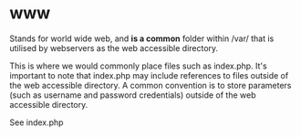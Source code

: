 # www
Stands for world wide web, and **is a common** folder within /var/ that is utilised by webservers as the web accessible directory.

This is where we would commonly place files such as index.php. It's important to note that index.php may include references to files outside of the web accessible directory. A common convention is to store parameters (such as username and password credentials) outside of the web accessible directory.

See index.php
